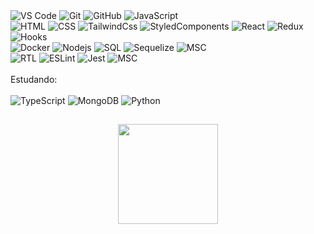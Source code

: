 <div align="left">
  <img alt="VS Code" src="https://img.shields.io/badge/-VSCode-black?style=flat-square&logo=visual-studio-code">
  <img alt="Git" src="https://img.shields.io/badge/-Git-black?style=flat-square&logo=git">
  <img alt="GitHub" src="https://img.shields.io/badge/-GitHub-black?style=flat-square&logo=github">
  <img alt="JavaScript" src="https://img.shields.io/badge/-JavaScript-black?style=flat-square&logo=javascript">
  <br/>
  <img alt="HTML" src="https://img.shields.io/badge/-HTML-black?style=flat-square&logo=html5&logoColor=white">
  <img alt="CSS" src="https://img.shields.io/badge/-CSS-black?style=flat-square&logo=css3">
  <img alt="TailwindCss" src="https://img.shields.io/badge/-TailwindCss-black?style=flat-square&logo=TailwindCss">
  <img alt="StyledComponents" src="https://img.shields.io/badge/-StyledComponents-black?style=flat-square&logo=StyledComponents">
  <img alt="React" src="https://img.shields.io/badge/-React-black?style=flat-square&logo=react">
  <img alt="Redux" src="https://img.shields.io/badge/-Redux-black?style=flat-square&logo=redux">
  <img alt="Hooks" src="https://img.shields.io/badge/-Hooks-black?style=flat-square&logo=react">
  <br/>
  <img alt="Docker" src="https://img.shields.io/badge/-Docker-black?style=flat-square&logo=docker">
  <img alt="Nodejs" src="https://img.shields.io/badge/-Nodejs-black?style=flat-square&logo=Node.js">
  <img alt="SQL" src="https://img.shields.io/badge/-SQL-black?style=flat-square&logo=MySQL">
  <img alt="Sequelize" src="https://img.shields.io/badge/-Sequelize-black?style=flat-square&logo=Sequelize">
  <img alt="MSC" src="https://img.shields.io/badge/-Arquitetura em Camadas (MSC)-black?style=flat-square&logo=MSC">
  <br/>
  <img alt="RTL" src="https://img.shields.io/badge/-RTL-black?style=flat-square&logo=RTL">
  <img alt="ESLint" src="https://img.shields.io/badge/-ESLint-black?style=flat-square&logo=ESLint">
  <img alt="Jest" src="https://img.shields.io/badge/-Jest-black?style=flat-square&logo=Jest">
  <img alt="MSC" src="https://img.shields.io/badge/-Testes Unitários e de Integração, com Mocha, Chai e Sinon-black?style=flat-square&logo=MSC">
</div>
<br/>
<div align="left">
Estudando:
</div>
<br />
<div align="left">
  <img alt="TypeScript" src="https://img.shields.io/badge/-TypeScript-black?style=flat-square&logo=typescript">
  <img alt="MongoDB" src="https://img.shields.io/badge/-MongoDB-black?style=flat-square&logo=mongodb">
  <img alt="Python" src="https://img.shields.io/badge/-Python-black?style=flat-square&logo=Python">
</div>

##
<div align="center">
  <span>
     <a href="https://github.com/ioott">
     <img height="160em" src="https://github-readme-stats.vercel.app/api/top-langs/?username=ioott&layout=compact&langs_count=7&theme=chartreuse-dark"/>
  </span>
</div>
